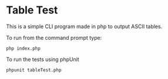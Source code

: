 Table Test
===========

This is a simple CLI program made in php to output ASCII tables.

To run from the command prompt type:

    php index.php

To run the tests using phpUnit

    phpunit tableTest.php

